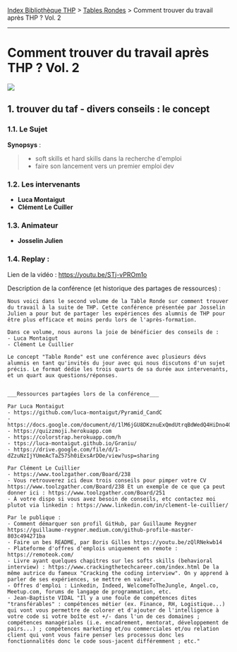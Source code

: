 [Index Bibliothèque THP](https://github.com/TheHackingProject/bibliotheque-THP/wiki) > [Tables Rondes](https://github.com/TheHackingProject/bibliotheque-THP/wiki/sommaire_tables_rondes) > Comment trouver du travail après THP ? Vol. 2

___

# Comment trouver du travail après THP ? Vol. 2

![](https://picsum.photos/1024/400)


## 1. trouver du taf - divers conseils : le concept

### 1.1. Le Sujet

**Synopsys** :
> - soft skills et hard skills dans la recherche d'emploi
> - faire son lancement vers un premier emploi dev

### 1.2. Les intervenants

- **Luca Montaigut**
- **Clément Le Cuiller**

### 1.3. Animateur

- **Josselin Julien**

### 1.4. Replay :

Lien de la vidéo : https://youtu.be/STj-vPROm1o

Description de la conférence (et historique des partages de ressources) :

```
Nous voici dans le second volume de la Table Ronde sur comment trouver du travail à la suite de THP. Cette conférence présentée par Josselin Julien a pour but de partager les expériences des alumnis de THP pour être plus efficace et moins perdu lors de l'après-formation. 

Dans ce volume, nous aurons la joie de bénéficier des conseils de : 
- Luca Montaigut 
- Clément Le Cuillier 

Le concept "Table Ronde" est une conférence avec plusieurs dévs alumnis en tant qu'invités du jour avec qui nous discutons d'un sujet précis. Le format dédie les trois quarts de sa durée aux intervenants, et un quart aux questions/réponses. 


___Ressources partagées lors de la conférence___ 

Par Luca Montaigut
- https://github.com/luca-montaigut/Pyramid_CandC
- https://docs.google.com/document/d/1lM6jGU8DKznuExQmdUtrqBdWedQ4HiDno4QF1Z2t4vg/edit
- https://quizzmoji.herokuapp.com
- https://colorstrap.herokuapp.com/h
- ttps://luca-montaigut.github.io/Graniu/
- https://drive.google.com/file/d/1-dZzuNzIjYUmeAcTaZ57Sh0iExsArDOe/view?usp=sharing

Par Clément Le Cuillier 
- https://www.toolzgather.com/Board/238
- Vous retrouverez ici deux trois conseils pour pimper votre CV https://www.toolzgather.com/Board/238 Et un exemple de ce que ça peut donner ici : https://www.toolzgather.com/Board/251 
- À votre dispo si vous avez besoin de conseils, etc contactez moi plutot via linkedin : https://www.linkedin.com/in/clement-le-cuillier/

Par le publique :
- Comment démarquer son profil GitHub, par Guillaume Reygner https://guillaume-reygner.medium.com/github-profile-master-803c494271ba
- Faire un bes README, par Boris Gilles https://youtu.be/zQlRNekwb14
- Plateforme d'offres d'emplois uniquement en remote : https://remoteok.com/
- Livre ayant quelques chapitres sur les softs skills (behavioral interview) : https://www.crackingthetechcareer.com/index.html De la même autrice du fameux "Cracking the coding interview". On y apprend à parler de ses expériences, se mettre en valeur.
- Offres d'emploi : Linkedin, Indeed, WelcomeToTheJungle, Angel.co, Meetup.com, forums de langage de programmation, etc.
- Jean-Baptiste VIDAL "Il y a une foule de compétences dites "transférables" : compétences métier (ex. Finance, RH, Logistique...) qui vont vous permettre de colorer et d'ajouter de l'intelligence à votre code si votre boîte est +/- dans l'un de ces domaines ; compétences managériales (i.e. encadrement, mentorat, développement de pairs...) ; compétences marketing et/ou commerciales et/ou relation client qui vont vous faire penser les processus donc les fonctionnalités donc le code sous-jacent différemment ; etc."
```
